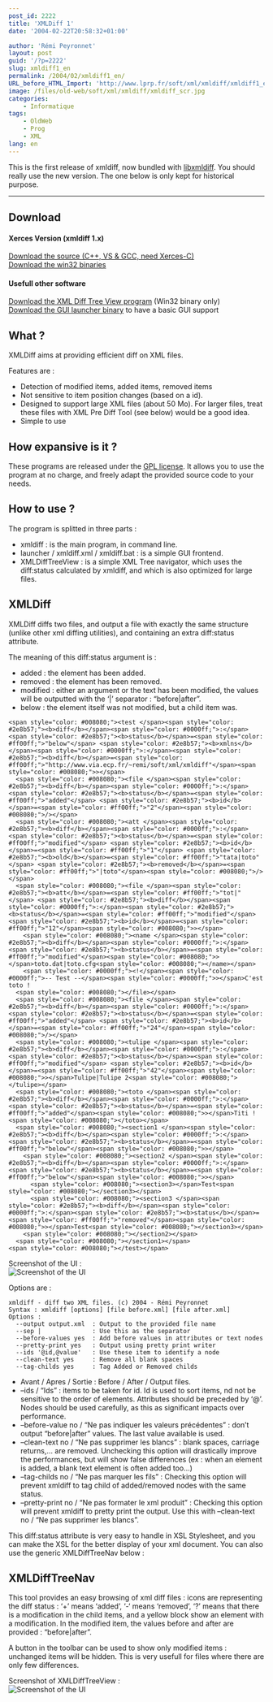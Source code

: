 ```yaml
---
post_id: 2222
title: 'XMLDiff 1'
date: '2004-02-22T20:58:32+01:00'

author: 'Rémi Peyronnet'
layout: post
guid: '/?p=2222'
slug: xmldiff1_en
permalink: /2004/02/xmldiff1_en/
URL_before_HTML_Import: 'http://www.lprp.fr/soft/xml/xmldiff/xmldiff1_en.php3'
image: /files/old-web/soft/xml/xmldiff/xmldiff_scr.jpg
categories:
    - Informatique
tags:
    - OldWeb
    - Prog
    - XML
lang: en
---
```


This is the first release of xmldiff, now bundled with [libxmldiff](/libxmldiff/). You should really use the new version. The one below is only kept for historical purpose.

- - - - - -

## Download

#### Xerces Version (xmldiff 1.x)

[Download the source (C++, VS &amp; GCC, need Xerces-C)](/files/old-web/soft/xml/xmldiff/xmldiff1_src.zip)  
[Download the win32 binaries](/files/old-web/soft/xml/xmldiff/xmldiff1_bin.zip)

#### Usefull other software

[Download the XML Diff Tree View program](/files/old-web/soft/xml/xmldiff/xmldifftreeview.exe) (Win32 binary only)  
[Download the GUI launcher binary](/2004/01/launcher_en/) to have a basic GUI support

## What ?

XMLDiff aims at providing efficient diff on XML files.

Features are :

- Detection of modified items, added items, removed items
- Not sensitive to item position changes (based on a id).
- Designed to support large XML files (about 50 Mo). For larger files, treat these files with XML Pre Diff Tool (see below) would be a good idea.
- Simple to use

## How expansive is it ?

These programs are released under the [GPL license](http://www.gnu.org/copyleft/gpl.html). It allows you to use the program at no charge, and freely adapt the provided source code to your needs.

## How to use ?

The program is splitted in three parts :

- xmldiff : is the main program, in command line.
- launcher / xmldiff.xml / xmldiff.bat : is a simple GUI frontend.
- XMLDiffTreeView : is a simple XML Tree navigator, which uses the diff:status calculated by xmldiff, and which is also optimized for large files.

## XMLDiff

XMLDiff diffs two files, and output a file with exactly the same structure (unlike other xml diffing utilities), and containing an extra diff:status attribute.

The meaning of this diff:status argument is :

- added : the element has been added.
- removed : the element has been removed.
- modified : either an argument or the text has been modified, the values will be outputted with the ‘|’ separator : “before|after”.
- below : the element itself was not modified, but a child item was.

```
<span style="color: #008080;"><test </span><span style="color: #2e8b57;"><b>diff</b></span><span style="color: #0000ff;">:</span><span style="color: #2e8b57;"><b>status</b></span>=<span style="color: #ff00ff;">"below"</span> <span style="color: #2e8b57;"><b>xmlns</b></span><span style="color: #0000ff;">:</span><span style="color: #2e8b57;"><b>diff</b></span>=<span style="color: #ff00ff;">"http://www.via.ecp.fr/~remi/soft/xml/xmldiff"</span><span style="color: #008080;">></span>
  <span style="color: #008080;"><file </span><span style="color: #2e8b57;"><b>diff</b></span><span style="color: #0000ff;">:</span><span style="color: #2e8b57;"><b>status</b></span>=<span style="color: #ff00ff;">"added"</span> <span style="color: #2e8b57;"><b>id</b></span>=<span style="color: #ff00ff;">"2"</span><span style="color: #008080;">/></span>
  <span style="color: #008080;"><att </span><span style="color: #2e8b57;"><b>diff</b></span><span style="color: #0000ff;">:</span><span style="color: #2e8b57;"><b>status</b></span>=<span style="color: #ff00ff;">"modified"</span> <span style="color: #2e8b57;"><b>id</b></span>=<span style="color: #ff00ff;">"1"</span> <span style="color: #2e8b57;"><b>old</b></span>=<span style="color: #ff00ff;">"tata|toto"</span> <span style="color: #2e8b57;"><b>removed</b></span>=<span style="color: #ff00ff;">"|toto"</span><span style="color: #008080;">/></span>
  <span style="color: #008080;"><file </span><span style="color: #2e8b57;"><b>att</b></span>=<span style="color: #ff00ff;">"tot|"</span> <span style="color: #2e8b57;"><b>diff</b></span><span style="color: #0000ff;">:</span><span style="color: #2e8b57;"><b>status</b></span>=<span style="color: #ff00ff;">"modified"</span> <span style="color: #2e8b57;"><b>id</b></span>=<span style="color: #ff00ff;">"12"</span><span style="color: #008080;">></span>
    <span style="color: #008080;"><name </span><span style="color: #2e8b57;"><b>diff</b></span><span style="color: #0000ff;">:</span><span style="color: #2e8b57;"><b>status</b></span>=<span style="color: #ff00ff;">"modified"</span><span style="color: #008080;">></span>toto.dat|toto.cfg<span style="color: #008080;"></name></span>
    <span style="color: #0000ff;"><!</span><span style="color: #0000ff;">-- Test --</span><span style="color: #0000ff;">></span>C'est toto !
  <span style="color: #008080;"></file></span>
  <span style="color: #008080;"><file </span><span style="color: #2e8b57;"><b>diff</b></span><span style="color: #0000ff;">:</span><span style="color: #2e8b57;"><b>status</b></span>=<span style="color: #ff00ff;">"added"</span> <span style="color: #2e8b57;"><b>id</b></span>=<span style="color: #ff00ff;">"24"</span><span style="color: #008080;">/></span>
  <span style="color: #008080;"><tulipe </span><span style="color: #2e8b57;"><b>diff</b></span><span style="color: #0000ff;">:</span><span style="color: #2e8b57;"><b>status</b></span>=<span style="color: #ff00ff;">"modified"</span> <span style="color: #2e8b57;"><b>id</b></span>=<span style="color: #ff00ff;">"42"</span><span style="color: #008080;">></span>Tulipe|Tulipe 2<span style="color: #008080;"></tulipe></span>
  <span style="color: #008080;"><toto </span><span style="color: #2e8b57;"><b>diff</b></span><span style="color: #0000ff;">:</span><span style="color: #2e8b57;"><b>status</b></span>=<span style="color: #ff00ff;">"added"</span><span style="color: #008080;">></span>Titi !<span style="color: #008080;"></toto></span>
  <span style="color: #008080;"><section1 </span><span style="color: #2e8b57;"><b>diff</b></span><span style="color: #0000ff;">:</span><span style="color: #2e8b57;"><b>status</b></span>=<span style="color: #ff00ff;">"below"</span><span style="color: #008080;">></span>
    <span style="color: #008080;"><section2 </span><span style="color: #2e8b57;"><b>diff</b></span><span style="color: #0000ff;">:</span><span style="color: #2e8b57;"><b>status</b></span>=<span style="color: #ff00ff;">"below"</span><span style="color: #008080;">></span>
      <span style="color: #008080;"><section3></span>Test<span style="color: #008080;"></section3></span>
      <span style="color: #008080;"><section3 </span><span style="color: #2e8b57;"><b>diff</b></span><span style="color: #0000ff;">:</span><span style="color: #2e8b57;"><b>status</b></span>=<span style="color: #ff00ff;">"removed"</span><span style="color: #008080;">></span>Test<span style="color: #008080;"></section3></span>
    <span style="color: #008080;"></section2></span>
  <span style="color: #008080;"></section1></span>
<span style="color: #008080;"></test></span>

```

Screenshot of the UI :  
![Screenshot of the UI](/files/old-web/soft/xml/xmldiff/xmldiff_scr.jpg)

Options are :

```
xmldiff - diff two XML files. (c) 2004 - Rémi Peyronnet
Syntax : xmldiff [options] [file before.xml] [file after.xml]
Options :
  --output output.xml  : Output to the provided file name
  --sep |              : Use this as the separator
  --before-values yes  : Add before values in attributes or text nodes
  --pretty-print yes   : Output using pretty print writer
  --ids '@id,@value'   : Use these item to identify a node
  --clean-text yes     : Remove all blank spaces
  --tag-childs yes     : Tag Added or Removed childs

```

- Avant / Apres / Sortie : Before / After / Output files.
- –ids / “Ids” : items to be taken for id. Id is used to sort items, nd not be sensitive to the order of elements. Attributes should be preceded by ‘@’. Nodes should be used carefully, as this as significant impacts over performance.
- –before-value no / “Ne pas indiquer les valeurs précédentes” : don’t output “before|after” values. The last value available is used.
- –clean-text no / “Ne pas supprimer les blancs” : blank spaces, carriage returns,… are removed. Unchecking this option will drastically improve the performances, but will show false differences (ex : when an element is added, a blank text element is often added too…)
- –tag-childs no / “Ne pas marquer les fils” : Checking this option will prevent xmldiff to tag child of added/removed nodes with the same status.
- –pretty-print no / “Ne pas formater le xml produit” : Checking this option will prevent xmldiff to pretty print the output. Use this with –clean-text no / “Ne pas supprimer les blancs”.

This diff:status attribute is very easy to handle in XSL Stylesheet, and you can make the XSL for the better display of your xml document. You can also use the generic XMLDiffTreeNav below :

## XMLDiffTreeNav

This tool provides an easy browsing of xml diff files : icons are representing the diff status : ‘+’ means ‘added’, ‘-‘ means ‘removed’, ‘?’ means that there is a modification in the child items, and a yellow block show an element with a modification. In the modified item, the values before and after are provided : “before|after”.

A button in the toolbar can be used to show only modified items : unchanged items will be hidden. This is very usefull for files where there are only few differences.

Screenshot of XMLDiffTreeView :  
![Screenshot of the UI](/files/old-web/soft/xml/xmldiff/xmldifftreeview_scr.jpg)
